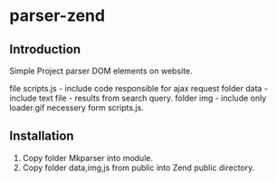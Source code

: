 # parser-zend

Introduction
------------
Simple Project parser DOM elements on website.

file scripts.js - include code responsible for ajax request
folder data - include text file - results from search query.
folder img - include only loader.gif necessery form scripts.js.

Installation
---------------------------
1. Copy folder Mkparser into module.
2. Copy folder data,img,js from public into Zend public directory.
